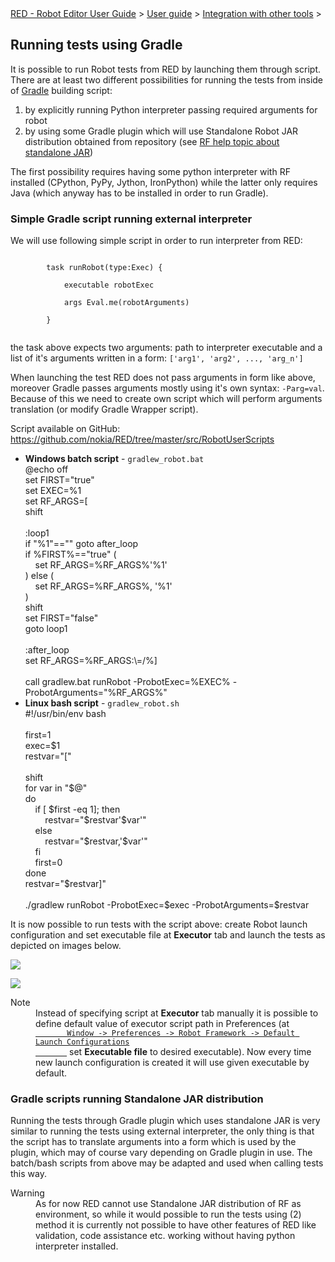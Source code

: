 <html>
<head>
<link href="PLUGINS_ROOT/org.robotframework.ide.eclipse.main.plugin.doc.user/help/style.css" rel="stylesheet" type="text/css"/>
</head>
<body>
<a href="../../../../help/index.html">RED - Robot Editor User Guide</a> &gt; <a href="../../../../help/user_guide/user_guide.html">User guide</a> &gt; <a href="../../../../help/user_guide/tools_integration.html">Integration with other tools</a> &gt; 
	<h2>Running tests using Gradle</h2>
<p>It is possible to run Robot tests from RED by launching them through script. 
	There are at least two different possibilities for running the tests from inside of
	<a class="external" href="https://gradle.org/" target="_blank">Gradle</a> building script:
	</p>
<ol>
<li>by explicitly running Python interpreter passing required arguments for robot</li>
<li>by using some Gradle plugin which will use Standalone Robot JAR distribution
		obtained from repository (see
		<a class="external" href="http://robotframework.org/robotframework/latest/RobotFrameworkUserGuide.html#standalone-jar-distribution" target="_blank">RF help topic about standalone JAR</a>)
		</li>
</ol>
<p>The first possibility requires having some python interpreter with RF installed 
	(CPython, PyPy, Jython, IronPython) while the latter only requires Java (which anyway has
	to be installed in order to run Gradle).
	</p>
<h3>Simple Gradle script running external interpreter</h3>
<p>We will use following simple script in order to run interpreter from RED: 
	</p>
<div class="code">
<code>
		task runRobot(type:Exec) {<br/>
   		&nbsp;&nbsp;&nbsp;&nbsp;executable robotExec<br/>
 		&nbsp;&nbsp;&nbsp;&nbsp;args Eval.me(robotArguments)<br/>
		}
		</code>
</div>
<p>the task above expects two arguments: path to interpreter executable and a list 
	of it's arguments written in a form: <code>['arg1', 'arg2', ..., 'arg_n']</code>
</p>
<p>When launching the test RED does not pass arguments in form like above, moreover 
	Gradle passes arguments mostly using it's own syntax: <code>-Parg=val</code>.
	Because of this we need to create own script which will perform arguments translation
	(or modify Gradle Wrapper script).
	</p>
<p>
    Script available on GitHub: <a class="external" href="https://github.com/nokia/RED/tree/master/src/RobotUserScripts" target="_blank">
		https://github.com/nokia/RED/tree/master/src/RobotUserScripts</a>
</p>
<ul>
<li><b>Windows batch script</b> - <code>gradlew_robot.bat</code>
<div class="code">
			@echo off<br/>
			set FIRST="true"<br/>
			set EXEC=%1<br/>
			set RF_ARGS=[<br/>
			shift<br/>
<br/>
			:loop1<br/>
			if "%1"=="" goto after_loop<br/>
			if %FIRST%=="true" (<br/>
			&nbsp;&nbsp;&nbsp;&nbsp;set RF_ARGS=%RF_ARGS%'%1'<br/>
			) else (<br/>
			&nbsp;&nbsp;&nbsp;&nbsp;set RF_ARGS=%RF_ARGS%, '%1'<br/>
			)<br/>
			shift<br/>
			set FIRST="false"<br/>
			goto loop1<br/>
<br/>
			:after_loop<br/>
			set RF_ARGS=%RF_ARGS:\=/%]<br/>
<br/>
			call gradlew.bat runRobot -ProbotExec=%EXEC% -ProbotArguments="%RF_ARGS%"<br/>
</div>
</li>
<li><b>Linux bash script</b> - <code>gradlew_robot.sh</code>
<div class="code">
			#!/usr/bin/env bash<br/>
<br/>
			first=1<br/>
			exec=$1<br/>
			restvar="["<br/>
<br/>
			shift<br/>
			for var in "$@"<br/>
			do<br/>
			&nbsp;&nbsp;&nbsp;&nbsp;if [ $first -eq 1]; then<br/>
			&nbsp;&nbsp;&nbsp;&nbsp;&nbsp;&nbsp;&nbsp;&nbsp;restvar="$restvar'$var'"<br/>
			&nbsp;&nbsp;&nbsp;&nbsp;else<br/>
			&nbsp;&nbsp;&nbsp;&nbsp;&nbsp;&nbsp;&nbsp;&nbsp;restvar="$restvar,'$var'"<br/>
			&nbsp;&nbsp;&nbsp;&nbsp;fi<br/>
			&nbsp;&nbsp;&nbsp;&nbsp;first=0<br/>
			done<br/>
			restvar="$restvar]"<br/>
<br/>
			./gradlew runRobot -ProbotExec=$exec -ProbotArguments=$restvar<br/>
</div>
</li>
</ul>
<p>
		It is now possible to run tests with the script above: create Robot
		launch configuration and set executable file at <b>Executor</b> tab
		and launch the tests as depicted on images below.
	</p>
<p><img src="images/gradle_win.png"/></p>
<p><img src="images/gradle_linux.png"/></p>
<dl class="note">
<dt>Note</dt>
<dd>Instead of specifying script at <b>Executor</b> tab manually it is possible to define
	   default value of executor script path in Preferences
	   (at <code><a class="command" href="javascript:executeCommand('org.eclipse.ui.window.preferences(preferencePageId=org.robotframework.ide.eclipse.main.plugin.preferences.launch.default)')">
	   Window -&gt; Preferences -&gt; Robot Framework -&gt; Default Launch Configurations
	   </a></code> set <b>Executable file</b> to desired executable). Now every time new launch 
	   configuration is created it will use given executable by default.
	   </dd>
</dl>
<h3>Gradle scripts running Standalone JAR distribution</h3>
<p>Running the tests through Gradle plugin which uses standalone JAR is very similar to running 
	the tests using external interpreter, the only thing is that 
	the script has to translate arguments into a form which is used by the plugin, which may of course vary
	depending on Gradle plugin in use. The batch/bash scripts from above may be adapted and used when calling
	tests this way.
	</p>
<dl class="warning">
<dt>Warning</dt>
<dd>As for now RED cannot use Standalone JAR distribution of RF as environment, so while it would 
	   possible to run the tests using (2) method it is currently not possible to 
	   have other features of RED like validation, code assistance etc. working without having 
	   python interpreter installed.
	   </dd>
</dl>
</body>
</html>
